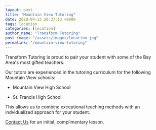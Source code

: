 ```yaml
---
layout: post
title: "Mountain View Tutoring"
date: 2020-04-13 20:37:13 +0600
tags: location
categories: [location]
author_name: "Transform Tutoring"
post_image: "/assets/images/location.jpg"
permalink: "/mountain-view-tutoring"
---
```



Transform Tutoring is proud to pair your student with some of the Bay Area's most gifted teachers. 

Our tutors are experienced in the tutoring curriculum for the following Mountain View schools:

* Mountain View High School

* St. Francis High School

This allows us to combine exceptional teaching methods with an indvidualized approach for your student.

[Contact Us](/pages/contact) for an initial, complimentary lesson. 

